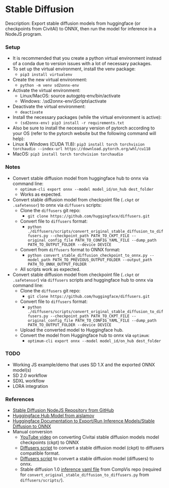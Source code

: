 # Stable Diffusion

Description: Export stable diffusion models from huggingface (or checkpoints from CivitAI) to ONNX, then run the model for inference in a NodeJS program.


### Setup

 - It is recommended that you create a python virtual environment instead of a conda due to version issues with a lot of necessary packages.
 - To set up the virtual environment, install the venv package:
	 - `pip3 install virtualenv`
 - Create the new virtual environment:
	 - `python -m venv sd2onnx-env`
 - Activate the virtual environment:
	 - Linux/MacOS: source autogptq-env/bin/activate
	 - Windows: .\sd2onnx-env\Scripts\activate
 - Deactivate the virtual environment:
	 - `deactivate`
 - Install the necessary packages (while the virtual environment is active):
	 - `(sd2onnx-env) pip3 install -r requirements.txt`
 - Also be sure to install the necessary version of pytorch according to your OS (refer to the pytorch website but the following command will help):
 - Linux & Windows (CUDA 11.8): `pip3 install torch torchvision torchaudio --index-url https://download.pytorch.org/whl/cu118`
 - MacOS: `pip3 install torch torchvision torchaudio`


### Notes

 - Convert stable diffusion model from huggingface hub to onnx via command line:
	 - `optimum-cli export onnx --model model_id/on_hub dest_folder`
	 - Works as expected.
 - Convert stable diffusion model from checkpoint file (`.ckpt` or `.safetensor`) to onnx via `diffusers` scripts:
	 - Clone the `diffusers` git repo:
		 - `git clone https://github.com/huggingface/diffusers.git`
	 - Convert file to `diffusers` format:
		 - `python ./diffusers/scripts/convert_original_stable_diffusion_to_diffusers.py --checkpoint_path PATH_TO_CKPT_FILE --original_config_file PATH_TO_CONFIG_YAML_FILE --dump_path PATH_TO_OUTPUT_FOLDER --device DEVICE`
	 - Convert from `diffusers` format to ONNX format:
		 - `python convert_stable_diffusion_checkpoint_to_onnx.py --model_path PATH_TO_PREVIOUS_OUTPUT_FOLDER --output_path PATH_TO_ONNX_OUTPUT_FOLDER`
	 - All scripts work as expected.
 - Convert stable diffusion model from checkpoint file (`.ckpt` or `.safetensor`) via `diffusers` scripts and huggingface hub to onnx via command line:
	 - Clone the `diffusers` git repo:
		 - `git clone https://github.com/huggingface/diffusers.git`
	 - Convert file to `diffusers` format:
		 - `python ./diffusers/scripts/convert_original_stable_diffusion_to_diffusers.py --checkpoint_path PATH_TO_CKPT_FILE --original_config_file PATH_TO_CONFIG_YAML_FILE --dump_path PATH_TO_OUTPUT_FOLDER --device DEVICE`
	 - Upload the converted model to Huggingface hub.
	 - Convert the model from Huggingface hub to onnx via `optimum`:
		 - `optimum-cli export onnx --model model_id/on_hub dest_folder`


### TODO

 - Working JS example/demo that uses SD 1.X and the exported ONNX model(s)
 - SD 2.0 workflow
 - SDXL workflow
 - LORA integration


### References

 - [Stable Diffusion NodeJS Repository from GitHub](https://github.com/dakenf/stable-diffusion-nodejs)
 - [Huggingface Hub Model from aislamov](https://huggingface.co/aislamov/stable-diffusion-2-1-base-onnx)
 - [Huggingface Documentation to Export/Run Inference Models/Stable Diffusion to ONNX](https://huggingface.co/docs/diffusers/optimization/onnx)
 - Manual conversion
	 - [YouTube video](https://www.youtube.com/watch?v=caCzBJcQ5jo&t=749s&ab_channel=Tech-Practice) on converting Civitai stable diffusion models model checkpoints (ckpt) to ONNX
	 - [Diffusers script](https://github.com/huggingface/diffusers/blob/main/scripts/convert_original_stable_diffusion_to_diffusers.py) to convert a stable diffusion model (ckpt) to diffusers compatible format.
	 - [Diffusers script](https://github.com/huggingface/diffusers/blob/main/scripts/convert_stable_diffusion_checkpoint_to_onnx.py) to convert a stable diffusion model (diffusers) to onnx.
	 - Stable diffusion 1.0 [inference yaml file](https://raw.githubusercontent.com/CompVis/stable-diffusion/main/configs/stable-diffusion/v1-inference.yaml) from CompVis repo (required for `convert_original_stable_diffusion_to_diffusers.py` from `diffusers/scripts/`).